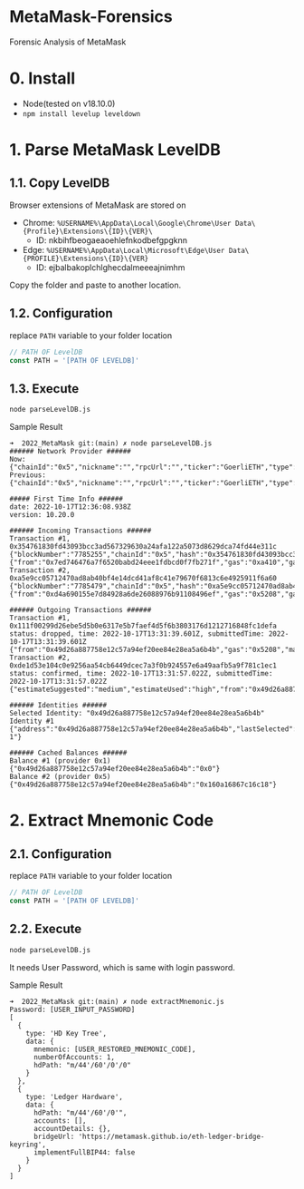 # MetaMask-Forensics
Forensic Analysis of MetaMask


# 0. Install
- Node(tested on v18.10.0)
- `npm install levelup leveldown`

# 1. Parse MetaMask LevelDB

## 1.1. Copy LevelDB

Browser extensions of MetaMask are stored on
- Chrome: `%USERNAME%\AppData\Local\Google\Chrome\User Data\{Profile}\Extensions\{ID}\{VER}\`
  - ID: nkbihfbeogaeaoehlefnkodbefgpgknn
- Edge: `%USERNAME%\AppData\Local\Microsoft\Edge\User Data\{PROFILE}\Extensions\{ID}\{VER}`
  - ID: ejbalbakoplchlghecdalmeeeajnimhm


Copy the folder and paste to another location.

## 1.2. Configuration

replace `PATH` variable to your folder location

```javascript
// PATH OF LevelDB
const PATH = '[PATH OF LEVELDB]'
```

## 1.3. Execute

```bash
node parseLevelDB.js 
```

Sample Result
```text
➜  2022_MetaMask git:(main) ✗ node parseLevelDB.js
###### Network Provider ######
Now: {"chainId":"0x5","nickname":"","rpcUrl":"","ticker":"GoerliETH","type":"goerli"}
Previous: {"chainId":"0x5","nickname":"","rpcUrl":"","ticker":"GoerliETH","type":"goerli"}

##### First Time Info ######
date: 2022-10-17T12:36:08.938Z
version: 10.20.0

###### Incoming Transactions ######
Transaction #1, 0x354761830fd43093bcc3ad567329630a24afa122a5073d8629dca74fd44e311c
{"blockNumber":"7785255","chainId":"0x5","hash":"0x354761830fd43093bcc3ad567329630a24afa122a5073d8629dca74fd44e311c","id":1047731694428588,"metamaskNetworkId":"5","status":"confirmed","time":1666010868000,"txParams":{"from":"0x7ed746476a7f6520babd24eee1fdbcd0f7fb271f","gas":"0xa410","gasPrice":"0x45361f3b0","nonce":"0x1b56d","to":"0x49d26a887758e12c57a94ef20ee84e28ea5a6b4b","value":"0x16345785d8a0000"},"type":"incoming"}
Transaction #2, 0xa5e9cc05712470ad8ab40bf4e14dcd41af8c41e79670f6813c6e4925911f6a60
{"blockNumber":"7785479","chainId":"0x5","hash":"0xa5e9cc05712470ad8ab40bf4e14dcd41af8c41e79670f6813c6e4925911f6a60","id":3900121443198328,"metamaskNetworkId":"5","status":"confirmed","time":1666014312000,"txParams":{"from":"0xd4a690155e7d84928a6de26088976b91108496ef","gas":"0x5208","gasPrice":"0x685b97e58","nonce":"0x0","to":"0x49d26a887758e12c57a94ef20ee84e28ea5a6b4b","value":"0x6a94d74f430000"},"type":"incoming"}

###### Outgoing Transactions ######
Transaction #1, 0x111f00299d26ebe5d5b0e6317e5b7faef4d5f6b3803176d1212716848fc1defa
status: dropped, time: 2022-10-17T13:31:39.601Z, submittedTime: 2022-10-17T13:31:39.601Z
{"from":"0x49d26a887758e12c57a94ef20ee84e28ea5a6b4b","gas":"0x5208","maxFeePerGas":"0x71dc49071","maxPriorityFeePerGas":"0x59682f00","nonce":"0x1","to":"0x7ed746476a7f6520babd24eee1fdbcd0f7fb271f","type":"0x2","value":"0x470de4df820000"}
Transaction #2, 0xde1d53e104c0e9256aa54cb6449dcec7a3f0b924557e6a49aafb5a9f781c1ec1
status: confirmed, time: 2022-10-17T13:31:57.022Z, submittedTime: 2022-10-17T13:31:57.022Z
{"estimateSuggested":"medium","estimateUsed":"high","from":"0x49d26a887758e12c57a94ef20ee84e28ea5a6b4b","gas":"0x5208","maxFeePerGas":"0x8fcb36409","maxPriorityFeePerGas":"0x77359400","nonce":"0x1","to":"0x7ed746476a7f6520babd24eee1fdbcd0f7fb271f","type":"0x2","value":"0x470de4df820000"}

###### Identities ######
Selected Identity: "0x49d26a887758e12c57a94ef20ee84e28ea5a6b4b"
Identity #1
{"address":"0x49d26a887758e12c57a94ef20ee84e28ea5a6b4b","lastSelected":1666010210720,"name":"Account 1"}

###### Cached Balances ######
Balance #1 (provider 0x1)
{"0x49d26a887758e12c57a94ef20ee84e28ea5a6b4b":"0x0"}
Balance #2 (provider 0x5)
{"0x49d26a887758e12c57a94ef20ee84e28ea5a6b4b":"0x160a16867c16c18"}
```

# 2. Extract Mnemonic Code

## 2.1. Configuration

replace `PATH` variable to your folder location

```javascript
// PATH OF LevelDB
const PATH = '[PATH OF LEVELDB]'
```

## 2.2. Execute
```bash
node parseLevelDB.js 
```

It needs User Password, which is same with login password.

Sample Result
```
➜  2022_MetaMask git:(main) ✗ node extractMnemonic.js
Password: [USER_INPUT_PASSWORD]
[
  {
    type: 'HD Key Tree',
    data: {
      mnemonic: [USER_RESTORED_MNEMONIC_CODE],
      numberOfAccounts: 1,
      hdPath: "m/44'/60'/0'/0"
    }
  },
  {
    type: 'Ledger Hardware',
    data: {
      hdPath: "m/44'/60'/0'",
      accounts: [],
      accountDetails: {},
      bridgeUrl: 'https://metamask.github.io/eth-ledger-bridge-keyring',
      implementFullBIP44: false
    }
  }
]
```